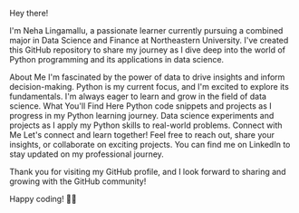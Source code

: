 Hey there!

I'm Neha Lingamallu, a passionate learner currently pursuing a combined major in Data Science and Finance at Northeastern University. I've created this GitHub repository to share my journey as I dive deep into the world of Python programming and its applications in data science.

About Me
I'm fascinated by the power of data to drive insights and inform decision-making.
Python is my current focus, and I'm excited to explore its fundamentals.
I'm always eager to learn and grow in the field of data science.
What You'll Find Here
Python code snippets and projects as I progress in my Python learning journey.
Data science experiments and projects as I apply my Python skills to real-world problems.
Connect with Me
Let's connect and learn together! Feel free to reach out, share your insights, or collaborate on exciting projects. You can find me on LinkedIn to stay updated on my professional journey.

Thank you for visiting my GitHub profile, and I look forward to sharing and growing with the GitHub community!

Happy coding! 🚀✨




